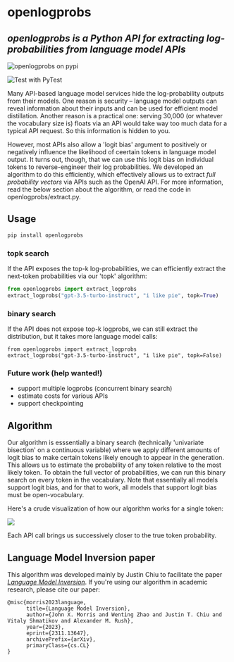 # openlogprobs
## <i> openlogprobs is a Python API for extracting log-probabilities from language model APIs </i>

![openlogprobs on pypi](https://badge.fury.io/py/openlogprobs.svg)

![Test with PyTest](https://github.com/justinchiu/openlogprobs/workflows/Test%20with%20PyTest/badge.svg)

Many API-based language model services hide the log-probability outputs from their models. One reason is security – language model outputs can reveal information about their inputs and can be used for efficient model distillation. Another reason is a practical one: serving 30,000 (or whatever the vocabulary size is) floats via an API would take way too much data for a typical API request. So this information is hidden to you.

However, most APIs also allow a 'logit bias' argument to positively or negatively influence the likelihood of ceertain tokens in language model output. It turns out, though, that we can use this logit bias on individual tokens to reverse-engineer their log probabilities. We developed an algorithm to do this efficiently, which effectively allows us to extract *full probability vectors* via APIs such as the OpenAI API. For more information, read the below section about the algorithm, or read the code in openlogprobs/extract.py.


## Usage
```bash
pip install openlogprobs
```
### topk search

If the API exposes the top-k log-probabilities, we can efficiently extract the next-token probabilities via our 'topk' algorithm:

```python
from openlogprobs import extract_logprobs
extract_logprobs("gpt-3.5-turbo-instruct", "i like pie", topk=True)
```

### binary search

If the API does not expose top-k logprobs, we can still extract the distribution, but it takes more language model calls:

```
from openlogprobs import extract_logprobs
extract_logprobs("gpt-3.5-turbo-instruct", "i like pie", topk=False)
```

### Future work (help wanted!)

- support multiple logprobs (concurrent binary search)
- estimate costs for various APIs
- support checkpointing

## Algorithm

Our algorithm is esssentially a binary search (technically 'univariate bisection' on a continuous variable) where we apply different amounts of logit bias to make certain tokens likely enough to appear in the generation. This allows us to estimate the probability of any token relative to the most likely token. To obtain the full vector of probabilities, we can run this binary search on every token in the vocabulary. Note that essentially all models support logit bias, and for that to work, all models that support logit bias must be open-vocabulary.

Here's a crude visualization of how our algorithm works for a single token:

<img src="https://github.com/justinchiu/openlogprobs/raw/main/vis.png" />

Each API call brings us successively closer to the true token probability.


## Language Model Inversion paper

This algorithm was developed mainly by Justin Chiu to facilitate the paper [*Language Model Inversion*](https://arxiv.org/abs/2311.13647). If you're using our algorithm in academic research, please cite our paper:

```
@misc{morris2023language,
      title={Language Model Inversion}, 
      author={John X. Morris and Wenting Zhao and Justin T. Chiu and Vitaly Shmatikov and Alexander M. Rush},
      year={2023},
      eprint={2311.13647},
      archivePrefix={arXiv},
      primaryClass={cs.CL}
}
```